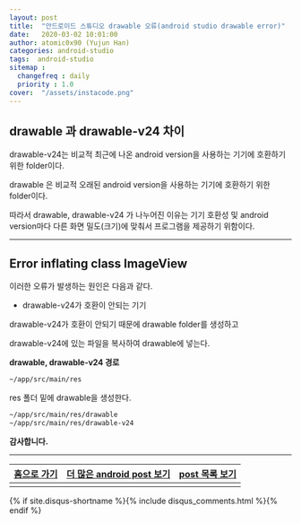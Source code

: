 ```yaml
---
layout: post
title:  "안드로이드 스튜디오 drawable 오류(android studio drawable error)"
date:   2020-03-02 10:01:00
author: atomic0x90 (Yujun Han)
categories: android-studio
tags:  android-studio
sitemap :
  changefreq : daily
  priority : 1.0
cover:  "/assets/instacode.png"
---
```


## drawable 과 drawable-v24 차이

drawable-v24는 비교적 최근에 나온 android version을 사용하는 기기에 호환하기 위한 folder이다.

drawable 은 비교적 오래된 android version을 사용하는 기기에 호환하기 위한 folder이다.

따라서 drawable, drawable-v24 가 나누어진 이유는 기기 호환성 및 
android version마다 다른 화면 밀도(크기)에 맞춰서 프로그램을 제공하기 위함이다.

---

## Error inflating class ImageView

이러한 오류가 발생하는 원인은 다음과 같다.

+ drawable-v24가 호환이 안되는 기기

drawable-v24가 호환이 안되기 때문에 drawable folder를 생성하고

drawable-v24에 있는 파일을 복사하여 drawable에 넣는다.

**drawable, drawable-v24 경로**

```bash
~/app/src/main/res
```

res 폴더 밑에 drawable을 생성한다.

```bash
~/app/src/main/res/drawable
~/app/src/main/res/drawable-v24
```

**감사합니다.**


---


[홈으로 가기][01]       |[더 많은 android post 보기][03]        |[post 목록 보기][02]
:------:                |:------:                               |:------:
                        |                                       |


[01]: https://atomic0x90.github.io/ "home"
[02]: https://atomic0x90.github.io/posts/ "posts"
[03]: https://atomic0x90.github.io/posts/#android-studio "android posts"

{% if site.disqus-shortname %}{% include disqus_comments.html %}{% endif %}


